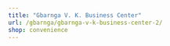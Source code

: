 ```yaml
---
title: "Gbarnga V. K. Business Center"
url: /gbarnga/gbarnga-v-k-business-center-2/
shop: convenience
---
```

